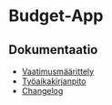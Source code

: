 # Budget-App
## Dokumentaatio

- [Vaatimusmäärittely](https://github.com/meeries/ot-harjoitustyo/blob/master/budget-app/dokumentaatio/vaatimusmaarittely.md)
- [Työaikakirjanpito](https://github.com/meeries/ot-harjoitustyo/blob/master/budget-app/dokumentaatio/tuntikirjanpito.md)
- [Changelog](https://github.com/meeries/ot-harjoitustyo/blob/master/budget-app/dokumentaatio/changelog.md)
